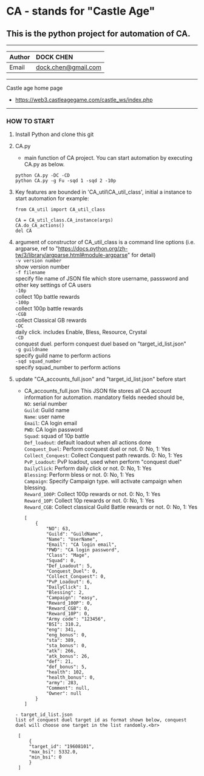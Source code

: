# CA - stands for "Castle Age"
## This is the python project for automation of CA.
***
|Author|DOCK CHEN|
|:---|:---|
|Email|dock.chen@gmail.com|
***
Castle age home page 
- https://web3.castleagegame.com/castle_ws/index.php
***
### HOW TO START
1. Install Python and clone this git
2. CA.py 
    - main function of CA project. You can start automation by executing CA.py as below.<br>
    ```
    python CA.py -DC -CD
    python CA.py -g Fu -sqd 1 -sqd 2 -10p
    ```
3. Key features are bounded in 'CA_util\CA_util_class', initial a instance to start automation
    for example: <br>
    ```
    from CA_util import CA_util_class
    
    CA = CA_util_class.CA_instance(args)
    CA.do_CA_actions()
    del CA
    ```

4. argument of constructor of CA_util_class is a command line options (i.e. argparse, ref to "https://docs.python.org/zh-tw/3/library/argparse.html#module-argparse" for detail)<br>
    `-v version number`<br>
        show version number<br>
    `-f filename`<br>
        specify file name of JSON file which store username, passsword and other key settings of CA users<br>
    `-10p` <br>
    collect 10p battle rewards<br>
    `-100p` <br>
    collect 100p battle rewards<br>
    `-CGB` <br>
    collect Classical GB rewards<br>
    `-DC` <br>
    daily click. includes Enable, Bless, Resource, Crystal    <br>
    `-CD`<br>
    conquest duel. perform conquest duel based on "target_id_list.json"<br>
    `-g guildname`<br>
    specify guild name to perform actions<br>
    `-sqd squad_number`<br>
    specify squad_number to perform actions<br>

5. update "CA_accounts_full.json" and "target_id_list.json" before start<br>
    - CA_accounts_full.json
    This JSON file stores all CA account information for automation. mandatory fields needed should be,<br>
    `NO`: serial number<br>
    `Guild`: Guild name<br>
    `Name`: user name<br>
    `Email`: CA login email<br>
    `PWD`: CA login password<br>
    `Squad`: squad of 10p battle<br>
    `Def_loadout`: default loadout when all actions done<br>
    `Conquest_Duel`: Perform conquest duel or not. 0: No, 1: Yes<br>
    `Collect_Conquest`: Collect Conquest path rewards. 0: No, 1: Yes<br>
    `PvP_Loadout`: PvP loadout, used when perform "conquest duel"<br>
    `DailyClick`: Perform daily click or not. 0: No, 1: Yes<br>
    `Blessing`: Perform bless or not. 0: No, 1: Yes<br>
    `Campaign`: Specify Campaign type. will activate campaign when blessing.<br>
    `Reward_100P`: Collect 100p rewards or not. 0: No, 1: Yes<br>
    `Reward_10P`: Collect 10p rewards or not. 0: No, 1: Yes<br>
    `Reward_CGB`: Collect classical Guild Battle rewards or not. 0: No, 1: Yes<br>
        ```
        [
            {
                "NO": 63,
                "Guild": "GuildName",
                "Name": "UserName",
                "Email": "CA login email",
                "PWD": "CA login password",
                "Class": "Mage",
                "Squad": 0,
                "Def_Loadout": 5,
                "Conquest_Duel": 0,
                "Collect_Conquest": 0,
                "PvP_Loadout": 6,
                "DailyClick": 1,
                "Blessing": 2,
                "Campaign": "easy",
                "Reward_100P": 0,
                "Reward_CGB": 0,
                "Reward_10P": 0,
                "Army code": "123456",
                "BSI": 310.2,
                "eng": 341,
                "eng_bonus": 0,
                "sta": 389,
                "sta_bonus": 0,
                "atk": 266,
                "atk_bonus": 26,
                "def": 21,
                "def_bonus": 5,
                "health": 102,
                "health_bonus": 0,
                "army": 283,
                "Comment": null,
                "Owner": null
            }
        ]
    ```
    - target_id_list.json
    list of conquest duel target id as format shown below, conquest duel will choose one target in the list randomly.<br>
    ```
        [
            {
            "target_id": "19608101",
            "max_bsi": 5332.0,
            "min_bsi": 0
            }
        ]
    ```
